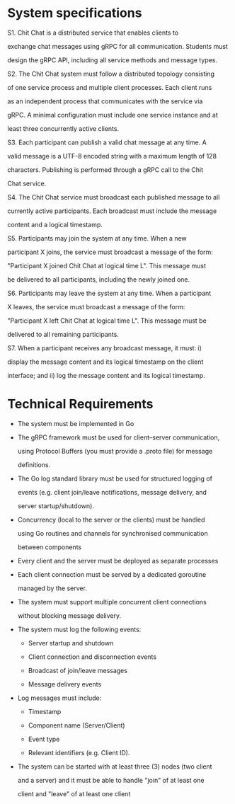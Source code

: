 # System specifications
S1. Chit Chat is a distributed service that enables clients to

exchange chat messages using gRPC for all communication. Students must

design the gRPC API, including all service methods and message types.

S2. The Chit Chat system must follow a distributed topology consisting

of one service process and multiple client processes. Each client runs

as an independent process that communicates with the service via

gRPC. A minimal configuration must include one service instance and at

least three concurrently active clients.


S3. Each participant can publish a valid chat message at any time. A

valid message is a UTF-8 encoded string with a maximum length of 128

characters. Publishing is performed through a gRPC call to the Chit

Chat service.


S4. The Chit Chat service must broadcast each published message to all

currently active participants. Each broadcast must include the message

content and a logical timestamp.


S5. Participants may join the system at any time.  When a new

participant X joins, the service must broadcast a message of the form:

"Participant X joined Chit Chat at logical time L". This message must

be delivered to all participants, including the newly joined one.


S6. Participants may leave the system at any time.  When a participant

X leaves, the service must broadcast a message of the form:

"Participant X left Chit Chat at logical time L". This message must be

delivered to all remaining participants.


S7. When a participant receives any broadcast message, it must: i)

display the message content and its logical timestamp on the client

interface; and ii) log the message content and its logical timestamp.



# Technical Requirements
- The system must be implemented in Go


- The gRPC framework must be used for client–server communication,

  using Protocol Buffers (you must provide a .proto file) for message

  definitions.


- The Go log standard library must be used for structured logging of

  events (e.g. client join/leave notifications, message delivery, and

  server startup/shutdown).


- Concurrency (local to the server or the clients) must be handled

  using Go routines and channels for synchronised communication

  between components


- Every client and the server must be deployed as separate processes


- Each client connection must be served by a dedicated goroutine

  managed by the server.


- The system must support multiple concurrent client connections

  without blocking message delivery.


- The system must log the following events:

  * Server startup and shutdown

  * Client connection and disconnection events

  * Broadcast of join/leave messages

  * Message delivery events


- Log messages must include:

  * Timestamp

  * Component name (Server/Client)

  * Event type

  * Relevant identifiers (e.g. Client ID).


- The system can be started with at least three (3) nodes (two client

  and a server) and it must be able to handle "join" of at least one

  client and "leave" of at least one client
